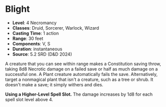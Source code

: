 # Blight

- **Level**: 4 Necromancy
- **Classes**: Druid, Sorcerer, Warlock, Wizard
- **Casting Time**: 1 action
- **Range**: 30 feet
- **Components**: V, S
- **Duration**: instantaneous
- **Source**: 5.2 SRD (D&D 2024)

A creature that you can see within range makes a Constitution saving throw, taking 8d8 Necrotic damage on a failed save or half as much damage on a successful one. A Plant creature automatically fails the save. Alternatively, target a nonmagical plant that isn't a creature, such as a tree or shrub. It doesn't make a save; it simply withers and dies.

**Using a Higher-Level Spell Slot.** The damage increases by 1d8 for each spell slot level above 4.
